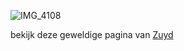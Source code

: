 ![IMG_4108](https://user-images.githubusercontent.com/77731167/154335210-7a10ce80-54db-448e-8073-3119b60d45b1.JPG)

bekijk deze geweldige pagina van [Zuyd](https://www.zuyd.nl)

